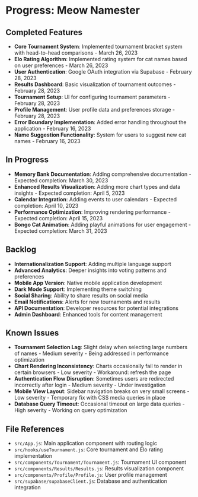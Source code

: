 # Progress: Meow Namester

## Completed Features
- **Core Tournament System**: Implemented tournament bracket system with head-to-head comparisons - March 26, 2023
- **Elo Rating Algorithm**: Implemented rating system for cat names based on user preferences - March 26, 2023
- **User Authentication**: Google OAuth integration via Supabase - February 28, 2023
- **Results Dashboard**: Basic visualization of tournament outcomes - February 28, 2023
- **Tournament Setup**: UI for configuring tournament parameters - February 28, 2023
- **Profile Management**: User profile data and preferences storage - February 28, 2023
- **Error Boundary Implementation**: Added error handling throughout the application - February 16, 2023
- **Name Suggestion Functionality**: System for users to suggest new cat names - February 16, 2023

## In Progress
- **Memory Bank Documentation**: Adding comprehensive documentation - Expected completion: March 30, 2023
- **Enhanced Results Visualization**: Adding more chart types and data insights - Expected completion: April 5, 2023
- **Calendar Integration**: Adding events to user calendars - Expected completion: April 10, 2023
- **Performance Optimization**: Improving rendering performance - Expected completion: April 15, 2023
- **Bongo Cat Animation**: Adding playful animations for user engagement - Expected completion: March 31, 2023

## Backlog
- **Internationalization Support**: Adding multiple language support
- **Advanced Analytics**: Deeper insights into voting patterns and preferences
- **Mobile App Version**: Native mobile application development
- **Dark Mode Support**: Implementing theme switching
- **Social Sharing**: Ability to share results on social media
- **Email Notifications**: Alerts for new tournaments and results
- **API Documentation**: Developer resources for potential integrations
- **Admin Dashboard**: Enhanced tools for content management

## Known Issues
- **Tournament Selection Lag**: Slight delay when selecting large numbers of names - Medium severity - Being addressed in performance optimization
- **Chart Rendering Inconsistency**: Charts occasionally fail to render in certain browsers - Low severity - Workaround: refresh the page
- **Authentication Flow Disruption**: Sometimes users are redirected incorrectly after login - Medium severity - Under investigation
- **Mobile View Layout**: Sidebar navigation breaks on very small screens - Low severity - Temporary fix with CSS media queries in place
- **Database Query Timeout**: Occasional timeout on large data queries - High severity - Working on query optimization

## File References
- `src/App.js`: Main application component with routing logic
- `src/hooks/useTournament.js`: Core tournament and Elo rating implementation
- `src/components/Tournament/Tournament.js`: Tournament UI component
- `src/components/Results/Results.js`: Results visualization component
- `src/components/Profile/Profile.js`: User profile management
- `src/supabase/supabaseClient.js`: Database and authentication integration 
